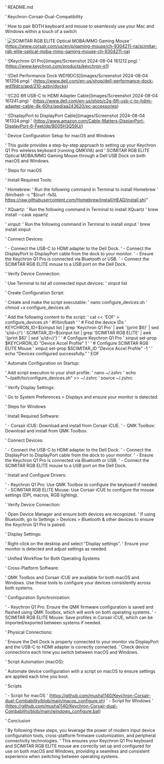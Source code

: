 ' README.md

' Keychron-Corsair-Dual-Compatibility

' How to pair BOTH keyboard and mouse to seamlessly use your Mac and Windows within a touch of a switch

' ![SCIMITAR RGB ELITE Optical MOBA/MMO Gaming Mouse](images/CORSAIR.jepg)
' (https://www.corsair.com/us/en/p/gaming-mouse/ch-9304211-na/scimitar-rgb-elite-optical-moba-mmo-gaming-mouse-ch-9304211-na)

' ![Keychron Q1 Pro](images/Screenshot 2024-08-04 161212.png)
' (https://www.keychron.com/products/keychron-q1)

' ![Dell Performance Dock WD19DCS](images/Screenshot 2024-08-04 161256.png)
' (https://www.dell.com/en-us/shop/dell-performance-dock-wd19dcs/apd/210-azbn/docks)

' ![C2G 6ft USB-C to HDMI Adapter Cable](images/Screenshot 2024-08-04 161241.png)
' (https://www.dell.com/en-us/shop/c2g-6ft-usb-c-to-hdmi-adapter-cable-4k-60hz/apd/aa243620/pc-accessories)

' ![DisplayPort to DisplayPort Cable](images/Screenshot 2024-08-04 161324.png)
' (https://www.amazon.com/Cable-Matters-DisplayPort-DisplayPort-6-Feet/dp/B005H3Q59U/)

' Device Configuration Setup for macOS and Windows

' This guide provides a step-by-step approach to setting up your Keychron Q1 Pro wireless keyboard (running QMKVIA) and 
' SCIMITAR RGB ELITE Optical MOBA/MMO Gaming Mouse through a Dell USB Dock on both macOS and Windows.

' Steps for macOS

' Install Required Tools:

' Homebrew:
' Run the following command in Terminal to install Homebrew
' /bin/bash -c "$(curl -fsSL https://raw.githubusercontent.com/Homebrew/install/HEAD/install.sh)"

' XQuartz:
' Run the following command in Terminal to install XQuartz
' brew install --cask xquartz

' xinput:
' Run the following command in Terminal to install xinput
' brew install xinput

' Connect Devices:

' - Connect the USB-C to HDMI adapter to the Dell Dock.
' - Connect the DisplayPort to DisplayPort cable from the dock to your monitor.
' - Ensure the Keychron Q1 Pro is connected via Bluetooth or USB.
' - Connect the SCIMITAR RGB ELITE mouse to a USB port on the Dell Dock.

' Verify Device Connection:

' Use Terminal to list all connected input devices:
' xinput list

' Create Configuration Script:

' Create and make the script executable:
' nano configure_devices.sh
' chmod +x configure_devices.sh

' Add the following content to the script:
' cat << 'EOF' > configure_devices.sh
' #!/bin/bash
' 
' # Find the device IDs
' KEYCHRON_ID=$(xinput list | grep 'Keychron Q1 Pro' | awk '{print $6}' | sed 's/id=//')
' SCIMITAR_ID=$(xinput list | grep 'SCIMITAR RGB ELITE' | awk '{print $6}' | sed 's/id=//')
' 
' # Configure Keychron Q1 Pro
' xinput set-prop $KEYCHRON_ID "Device Accel Profile" 1
' 
' # Configure SCIMITAR RGB ELITE Mouse
' xinput set-prop $SCIMITAR_ID "Device Accel Profile" -1
' 
' echo "Devices configured successfully."
' EOF

' Automate Configuration on Startup:

' Add script execution to your shell profile:
' nano ~/.zshrc
' echo "~/path/to/configure_devices.sh" >> ~/.zshrc
' source ~/.zshrc

' Verify Display Settings:

' Go to System Preferences > Displays and ensure your monitor is detected.

' Steps for Windows

' Install Required Software:

' - Corsair iCUE: Download and install from Corsair iCUE.
' - QMK Toolbox: Download and install from QMK Toolbox.

' Connect Devices:

' - Connect the USB-C to HDMI adapter to the Dell Dock.
' - Connect the DisplayPort to DisplayPort cable from the dock to your monitor.
' - Ensure the Keychron Q1 Pro is connected via Bluetooth or USB.
' - Connect the SCIMITAR RGB ELITE mouse to a USB port on the Dell Dock.

' Install and Configure Drivers:

' - Keychron Q1 Pro: Use QMK Toolbox to configure the keyboard if needed.
' - SCIMITAR RGB ELITE Mouse: Use Corsair iCUE to configure the mouse settings (DPI, macros, RGB lighting).

' Verify Device Connection:

' Open Device Manager and ensure both devices are recognized.
' If using Bluetooth, go to Settings > Devices > Bluetooth & other devices to ensure the Keychron Q1 Pro is paired.

' Display Settings:

' Right-click on the desktop and select "Display settings".
' Ensure your monitor is detected and adjust settings as needed.

' Unified Workflow for Both Operating Systems

' Cross-Platform Software:

' QMK Toolbox and Corsair iCUE are available for both macOS and Windows. Use these tools to configure your devices consistently across both systems.

' Configuration Synchronization:

' - Keychron Q1 Pro: Ensure the QMK firmware configuration is saved and flashed using QMK Toolbox, which will work on both operating systems.
' - SCIMITAR RGB ELITE Mouse: Save profiles in Corsair iCUE, which can be imported/exported between systems if needed.

' Physical Connections:

' Ensure the Dell Dock is properly connected to your monitor via DisplayPort and the USB-C to HDMI adapter is correctly connected.
' Check device connections each time you switch between macOS and Windows.

' Script Automation (macOS):

' Automate device configuration with a script on macOS to ensure settings are applied each time you boot.

' Scripts

' - Script for macOS
' (https://github.com/musha1140/Keychron-Corsair-dual-Combability/blob/main/macos_configure.sh)
' - Script for Windows
' (https://github.com/musha1140/Keychron-Corsair-dual-Combability/blob/main/windows_configure.bat)

' Conclusion

' By following these steps, you leverage the power of modern input device configuration tools, cross-platform firmware customization, and peripheral connectivity technologies. 
' This ensures your Keychron Q1 Pro keyboard and SCIMITAR RGB ELITE mouse are correctly set up and configured for use on both macOS and Windows, providing a seamless and consistent experience when switching between operating systems.

